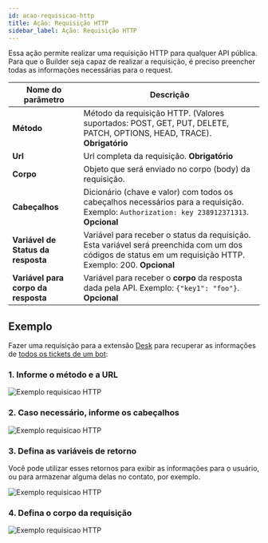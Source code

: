 ```yaml
---
id: acao-requisicao-http
title: Ação: Requisição HTTP
sidebar_label: Ação: Requisição HTTP
---
```


Essa ação permite realizar uma requisição HTTP para qualquer API pública. Para que o Builder seja capaz de realizar a requisição, é preciso preencher todas as informações necessárias para o request.

| Nome do parâmetro  | Descrição                                                            |
| ----------------- | -------------------------------------------------------------------- |
| **Método**        | Método da requisição HTTP. (Valores suportados: POST, GET, PUT, DELETE, PATCH, OPTIONS, HEAD, TRACE). **Obrigatório** |
| **Url**       | Url completa da requisição. **Obrigatório**    |
| **Corpo** | Objeto que será enviado no corpo (body) da requisição.
| **Cabeçalhos**  | Dicionário (chave e valor) com todos os cabeçalhos necessários para a requisição. Exemplo: `Authorization: key 238912371313`. **Opcional**
| **Variável de Status da resposta** | Variável para receber o status da requisição. Esta variável será preenchida com um dos códigos de status em um requisição HTTP. Exemplo: 200. **Opcional**
| **Variável para corpo da resposta** | Variável para receber o **corpo** da resposta dada pela API. Exemplo: `{"key1": "foo"}`. **Opcional**

## Exemplo

Fazer uma requisição para a extensão [Desk](https://docs.blip.ai/#desk) para recuperar as informações de [todos os tickets de um bot](https://docs.blip.ai/#get-all-tickets-of-a-bot):

### 1. Informe o método e a URL

![Exemplo requisicao HTTP](/img/builder/acao-requisicao-http-1.png)

### 2. Caso necessário, informe os cabeçalhos

![Exemplo requisicao HTTP](/img/builder/acao-requisicao-http-2.png)

### 3. Defina as variáveis de retorno

Você pode utilizar esses retornos para exibir as informações para o usuário, ou para armazenar alguma delas no contato, por exemplo.

![Exemplo requisicao HTTP](/img/builder/acao-requisicao-http-3.png)

### 4. Defina o corpo da requisição

![Exemplo requisicao HTTP](/img/builder/acao-requisicao-http-4.png)


<!-- Rating frame -->
<script type="text/javascript" src="/scripts/rating.js"></script>